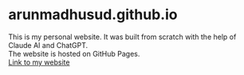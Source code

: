 # arunmadhusud.github.io
This is my personal website. It was built from scratch with the help of Claude AI and ChatGPT.  
The website is hosted on GitHub Pages.  
[Link to my website](https://arunmadhusud.github.io/)
